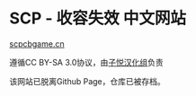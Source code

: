 # SCP - 收容失效 中文网站

[scpcbgame.cn](https://www.scpcbgame.cn/)

遵循CC BY-SA 3.0协议，由[子悦汉化组](https://ziyuesinicization.site/)负责

该网站已脱离Github Page，仓库已被存档。